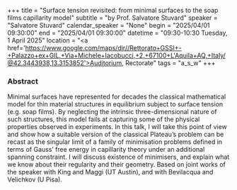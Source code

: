 +++
title = "Surface tension revisited: from minimal surfaces to the soap films capillarity model"
subtitle = "by Prof. Salvatore Stuvard"
speaker = "Salvatore Stuvard"
calendar_speaker = "None"
begin = "2025/04/01  09:30:00"
end = "2025/04/01  09:30:00"
datetime = "09:30-10:30 Tuesday, 1 April 2025"
location = "<a href='https://www.google.com/maps/dir//Rettorato+GSSI+-+Palazzo+ex+GIL,+Via+Michele+Iacobucci,+2,+67100+L'Aquila+AQ,+Italy/@42.3443938,13.3153852'>Auditorium, Rectorate</a>"
tags = "a_s_w"
+++

### Abstract
Minimal surfaces have represented for decades the classical mathematical model for thin material structures in equilibrium subject to surface tension (e.g. soap films). By neglecting
the intrinsic three-dimensional nature of such structures, this model fails at capturing some of the physical properties observed in experiments. In this talk, I will take this point of view and show how a suitable version of the classical Plateau’s problem can be recast as the singular limit of a family of minimisation problems
defined in terms of Gauss’ free energy in capillarity theory under an additional spanning constraint. I will discuss existence of minimisers, and explain what we know about their regularity and their geometry. Based on joint works of the speaker with King and Maggi (UT Austin), and with Bevilacqua and Velichkov (U Pisa).
